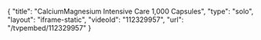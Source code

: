 {
    "title": "CalciumMagnesium Intensive Care  1,000 Capsules",
    "type": "solo",
    "layout": "iframe-static",
    "videoId": "112329957",
    "url": "\/tvpembed\/112329957"
}